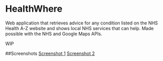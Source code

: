 # HealthWhere
Web application that retrieves advice for any condition listed on the NHS Health A-Z website and shows local NHS services that can help. Made possible with the NHS and Google Maps APIs.

WIP

##Screenshots
[Screenshot 1](images/demo1.png)
[Screenshot 2](images/demo2.png)